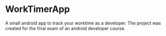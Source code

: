 # WorkTimerApp
A small android app to track your worktime as a developer.
The project was created for the final exam of an android developer course.
